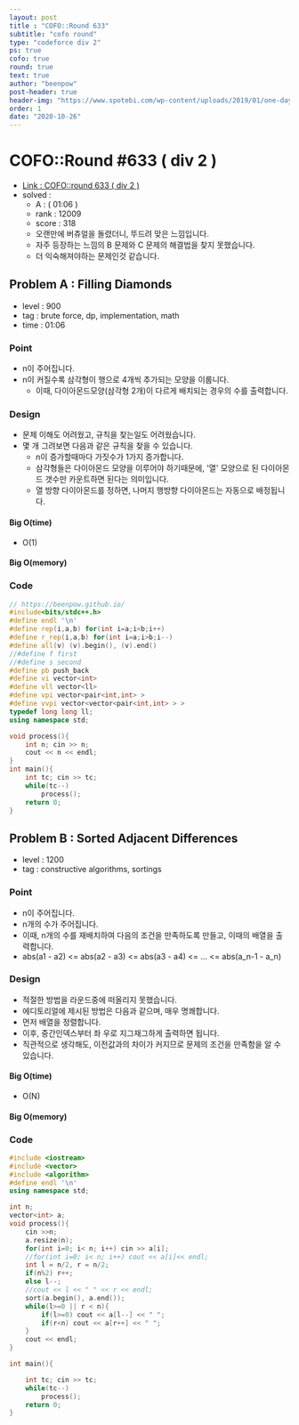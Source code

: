 ```yaml
---
layout: post
title : "COFO::Round 633"
subtitle: "cofo round"
type: "codeforce div 2"
ps: true
cofo: true
round: true
text: true
author: "beenpow"
post-header: true
header-img: "https://www.spotebi.com/wp-content/uploads/2019/01/one-day-day-one-workout-motivation-spotebi.jpg"
order: 1
date: "2020-10-26"
---
```

# COFO::Round #633 ( div 2 )
- [Link : COFO::round 633 ( div 2 )](https://codeforces.com/contest/1339)
- solved : 
  - A :  ( 01:06 )
  - rank :  12009
  - score : 318
  - 오랜만에 버츄얼을 돌렸더니, 뚜드려 맞은 느낌입니다.
  - 자주 등장하는 느낌의 B 문제와 C 문제의 해결법을 찾지 못했습니다.
  - 더 익숙해져야하는 문제인것 같습니다.


## Problem A : Filling Diamonds

- level : 900
- tag : brute force, dp, implementation, math
- time : 01:06

### Point
- n이 주어집니다.
- n이 커질수록 삼각형이 행으로 4개씩 추가되는 모양을 이룹니다.
  - 이때, 다이아몬드모양(삼각형 2개)이 다르게 배치되는 경우의 수를 출력합니다.

### Design
- 문제 이해도 어려웠고, 규칙을 찾는일도 어려웠습니다.
- 몇 개 그려보면 다음과 같은 규칙을 찾을 수 있습니다.
  - n이 증가할때마다 가짓수가 1가지 증가합니다.
  - 삼각형들은 다이아몬드 모양을 이루어야 하기때문에, '열' 모양으로 된 다이아몬드 갯수만 카운트하면 된다는 의미입니다.
  - 열 방향 다이아몬드를 정하면, 나머지 행방향 다이아몬드는 자동으로 배정됩니다.

#### Big O(time)
- O(1)

#### Big O(memory)

### Code

```cpp
// https://beenpow.github.io/
#include<bits/stdc++.h>
#define endl '\n'
#define rep(i,a,b) for(int i=a;i<b;i++)
#define r_rep(i,a,b) for(int i=a;i>b;i--)
#define all(v) (v).begin(), (v).end()
//#define f first
//#define s second
#define pb push_back
#define vi vector<int>
#define vll vector<ll>
#define vpi vector<pair<int,int> >
#define vvpi vector<vector<pair<int,int> > >
typedef long long ll;
using namespace std;

void process(){
    int n; cin >> n;
    cout << n << endl;
}
int main(){
    int tc; cin >> tc;
    while(tc--)
        process();
    return 0;
}
```

## Problem B : Sorted Adjacent Differences

- level : 1200
- tag : constructive algorithms, sortings

### Point
- n이 주어집니다.
- n개의 수가 주어집니다.
- 이때, n개의 수를 재배치하여 다음의 조건을 만족하도록 만들고, 이때의 배열을 출력합니다.
- abs(a1 - a2) <= abs(a2 - a3) <= abs(a3 - a4) <= ... <= abs(a_n-1 - a_n)

### Design
- 적절한 방법을 라운드중에 떠올리지 못했습니다.
- 에디토리얼에 제시된 방법은 다음과 같으며, 매우 명쾌합니다.
- 먼저 배열을 정렬합니다.
- 이후, 중간인덱스부터 좌 우로 지그재그하게 출력하면 됩니다.
- 직관적으로 생각해도, 이전값과의 차이가 커지므로 문제의 조건을 만족함을 알 수 있습니다.

#### Big O(time)
- O(N)

#### Big O(memory)

### Code

```cpp
#include <iostream>
#include <vector>
#include <algorithm>
#define endl '\n'
using namespace std;

int n;
vector<int> a;
void process(){
	cin >>n;
	a.resize(n);
	for(int i=0; i< n; i++) cin >> a[i];
	//for(int i=0; i< n; i++) cout << a[i]<< endl;
	int l = n/2, r = n/2;
	if(n%2) r++;
	else l--;
	//cout << l << " " << r << endl;
	sort(a.begin(), a.end());
	while(l>=0 || r < n){
		if(l>=0) cout << a[l--] << " ";
		if(r<n) cout << a[r++] << " ";
	}
	cout << endl;
}

int main(){

    int tc; cin >> tc;
	while(tc--)
		process();
    return 0;
}
```


